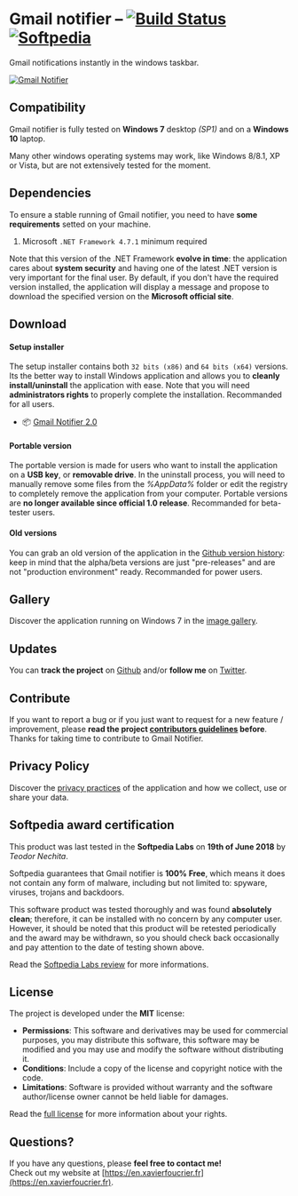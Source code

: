 Gmail notifier – [![Build Status](https://travis-ci.org/xavierfoucrier/gmail-notifier.svg?branch=master "Travis CI - Builds")](https://travis-ci.org/xavierfoucrier/gmail-notifier) [![Softpedia](https://raw.githubusercontent.com/xavierfoucrier/gmail-notifier/master/badge/softpedia.png "Softpedia - Awarded")](http://www.softpedia.com/get/Internet/E-mail/Mail-Utilities/xavierfoucrier-Gmail-notifier.shtml#status)
======
Gmail notifications instantly in the windows taskbar.

[![Gmail Notifier](https://raw.github.com/xavierfoucrier/gmail-notifier/master/gallery/main.png "Gmail Notifier - Image Gallery")](https://github.com/xavierfoucrier/gmail-notifier/blob/master/GALLERY.md)


Compatibility
-------------
Gmail notifier is fully tested on **Windows 7** desktop *(SP1)* and on a **Windows 10** laptop.

Many other windows operating systems may work, like Windows 8/8.1, XP or Vista, but are not extensively tested for the moment.


Dependencies
------------
To ensure a stable running of Gmail notifier, you need to have **some requirements** setted on your machine.

1. Microsoft `.NET Framework 4.7.1` minimum required

Note that this version of the .NET Framework **evolve in time**: the application cares about **system security** and having one of the latest .NET version is very important for the final user. By default, if you don't have the required version installed, the application will display a message and propose to download the specified version on the **Microsoft official site**.


Download
-------
#### Setup installer
The setup installer contains both `32 bits (x86)` and `64 bits (x64)` versions. Its the better way to install Windows application and allows you to **cleanly install/uninstall** the application with ease. Note that you will need **administrators rights** to properly complete the installation. Recommanded for all users.

* :package: [Gmail Notifier 2.0](https://github.com/xavierfoucrier/gmail-notifier/releases/download/v2.0-release/Gmail.Notifier.2.0.exe)

#### Portable version
The portable version is made for users who want to install the application on a **USB key**, or **removable drive**. In the uninstall process, you will need to manually remove some files from the *%AppData%* folder or edit the registry to completely remove the application from your computer. Portable versions are **no longer available since official 1.0 release**. Recommanded for beta-tester users.

#### Old versions

You can grab an old version of the application in the [Github version history](https://github.com/xavierfoucrier/gmail-notifier/tags): keep in mind that the alpha/beta versions are just "pre-releases" and are not "production environment" ready. Recommanded for power users.


Gallery
-------
Discover the application running on Windows 7 in the [image gallery](https://github.com/xavierfoucrier/gmail-notifier/blob/master/GALLERY.md).


Updates
-------
You can **track the project** on [Github](https://github.com/xavierfoucrier) and/or **follow me** on [Twitter](https://twitter.com/xavierfoucrier).


Contribute
----------
If you want to report a bug or if you just want to request for a new feature / improvement, please **read the project [contributors guidelines](https://github.com/xavierfoucrier/gmail-notifier/blob/master/CONTRIBUTING.md) before**. Thanks for taking time to contribute to Gmail Notifier.


Privacy Policy
-------
Discover the [privacy practices](https://github.com/xavierfoucrier/gmail-notifier/blob/master/PRIVACY.md) of the application and how we collect, use or share your data.


Softpedia award certification
-------
This product was last tested in the **Softpedia Labs** on **19th of June 2018** by *Teodor Nechita*.

Softpedia guarantees that Gmail notifier is **100% Free**, which means it does not contain any form of malware, including but not limited to: spyware, viruses, trojans and backdoors.

This software product was tested thoroughly and was found **absolutely clean**; therefore, it can be installed with no concern by any computer user. However, it should be noted that this product will be retested periodically and the award may be withdrawn, so you should check back occasionally and pay attention to the date of testing shown above.

Read the [Softpedia Labs review](http://www.softpedia.com/get/Internet/E-mail/Mail-Utilities/xavierfoucrier-Gmail-notifier.shtml) for more informations.

License
-------
The project is developed under the **MIT** license:

- **Permissions**: This software and derivatives may be used for commercial purposes, you may distribute this software, this software may be modified and you may use and modify the software without distributing it.
- **Conditions**: Include a copy of the license and copyright notice with the code.
- **Limitations**: Software is provided without warranty and the software author/license owner cannot be held liable for damages.

Read the [full license](https://github.com/xavierfoucrier/gmail-notifier/blob/master/LICENSE.md) for more information about your rights.


Questions?
----------
If you have any questions, please **feel free to contact me!**  
Check out my website at [https://en.xavierfoucrier.fr](https://en.xavierfoucrier.fr).
